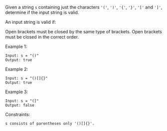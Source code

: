 Given a string `s` containing just the characters `'('`, `')'`, `'{'`, `'}'`, `'['` and `']'`, determine if the input string is valid.

An input string is valid if:

Open brackets must be closed by the same type of brackets.
Open brackets must be closed in the correct order.
 

Example 1:

```
Input: s = "()"
Output: true
```
Example 2:

```
Input: s = "()[]{}"
Output: true
```
Example 3:

```
Input: s = "(]"
Output: false
```

Constraints:
```
s consists of parentheses only '()[]{}'.
```